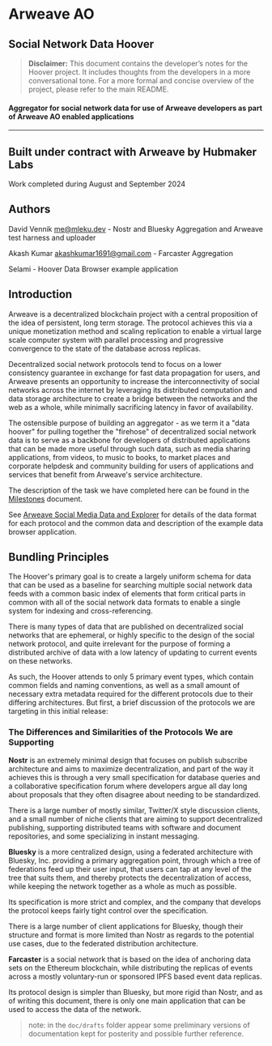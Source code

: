 # Arweave AO

## Social Network Data Hoover

> **Disclaimer:** This document contains the developer’s notes for the Hoover project. It includes thoughts from the developers in a more conversational tone. For a more formal and concise overview of the project, please refer to the main README.

#### Aggregator for social network data for use of Arweave developers as part of Arweave AO enabled applications

-----

## Built under contract with Arweave by Hubmaker Labs

Work completed during August and September 2024

## Authors

David Vennik <me@mleku.dev> - Nostr and Bluesky Aggregation and Arweave test harness and uploader

Akash Kumar <akashkumar1691@gmail.com> - Farcaster Aggregation 

Selami - Hoover Data Browser example application

## Introduction

Arweave is a decentralized blockchain project with a central proposition of the
idea of persistent, long term storage. The protocol achieves this via a unique
monetization method and scaling replication to enable a virtual large scale
computer system with parallel processing and progressive convergence to the
state of the database across replicas.

Decentralized social network protocols tend to focus on a lower consistency
guarantee in exchange for fast data propagation for users, and Arweave presents
an opportunity to increase the interconnectivity of social networks across the
internet by leveraging its distributed computation and data storage architecture
to create a bridge between the networks and the web as a whole, while minimally
sacrificing latency in favor of availability.

The ostensible purpose of building an aggregator - as we term it a "data hoover"
for pulling together the "firehose" of decentralized social network data is to
serve as a backbone for developers of distributed applications that can be made
more useful through such data, such as media sharing applications, from videos,
to music to books, to market places and corporate helpdesk and community
building for users of applications and services that benefit from Arweave's
service architecture.

The description of the task we have completed here can be found in the [Milestones](milestones.md) document.

See [Arweave Social Media Data and Explorer](data-spec.md) for details of the data format for each protocol and the common data and description of the example data browser application.

## Bundling Principles

The Hoover's primary goal is to create a largely uniform schema for data that
can be used as a baseline for searching multiple social network data feeds with
a common basic index of elements that form critical parts in common with all of
the social network data formats to enable a single system for indexing and
cross-referencing.

There is many types of data that are published on decentralized social networks
that are ephemeral, or highly specific to the design of the social network
protocol, and quite irrelevant for the purpose of forming a distributed archive
of data with a low latency of updating to current events on these networks.

As such, the Hoover attends to only 5 primary event types, which contain common
fields and naming conventions, as well as a small amount of necessary extra
metadata required for the different protocols due to their differing
architectures. But first, a brief discussion of the protocols we are targeting
in this initial release:

### The Differences and Similarities of the Protocols We are Supporting

**Nostr** is an extremely minimal design that focuses on publish subscribe
architecture and aims to maximize decentralization, and part of the way it
achieves this is through a very small specification for database queries and a
collaborative specification forum where developers argue all day long about
proposals that they often disagree about needing to be standardized.

There is a large number of mostly similar, Twitter/X style discussion clients,
and a small number of niche clients that are aiming to support decentralized
publishing, supporting distributed teams with software and document
repositories, and some specializing in instant messaging.

**Bluesky** is a more centralized design, using a federated architecture with
Bluesky, Inc. providing a primary aggregation point, through which a tree of
federations feed up their user input, that users can tap at any level of the
tree that suits them, and thereby protects the decentralization of access, while
keeping the network together as a whole as much as possible.

Its specification is more strict and complex, and the company that develops the
protocol keeps fairly tight control over the specification.

There is a large number of client applications for Bluesky, though their
structure and format is more limited than Nostr as regards to the potential use
cases, due to the federated distribution architecture.

**Farcaster** is a social network that is based on the idea of anchoring data
sets on the Ethereum blockchain, while distributing the replicas of events
across a mostly voluntary-run or sponsored IPFS based event data replicas.

Its protocol design is simpler than Bluesky, but more rigid than Nostr, and as
of writing this document, there is only one main application that can be used to
access the data of the network.

> note: in the `doc/drafts` folder appear some preliminary versions of documentation kept for posterity and possible further reference.
